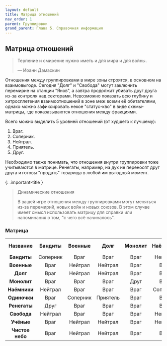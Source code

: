 ```yaml
---
layout: default
title: Матрица отношений
nav_order: 1
parent: Группировки
grand_parent: Глава 5. Справочная информация
---
```


## Матрица отношений

> Терпение и смирение нужно иметь и для мира и для войны.
>
> — Иоанн Дамаскин

Отношения между группировками в мире зоны строятся, в основном на взаимовыгоде. Сегодня "Долг" и "Свобода" могут заключить перемирие на станции "Янов", а завтра продолжат убивать друг друга из-за контроля над секторами. Невозможно показать всю глубину и хитросплетения взаимоотношений в зоне меж всеми её обитателями, однако можно зафиксировать некое "статус-кво" в виде схемы-матрицы, где показазываются отношения между фракциями.

Всего можно выделить 5 уровней отношений (от худшего к лучшему):
1. Враг. 
2. Соперник.
3. Нейтрал.
4. Приятель.
5. Друг.

Необходимо также понимать, что отношения внутри группировки тоже учитываются в матрице. Ренегаты, например, на дух не переносят друг друга и готовы "продать" товарища в любой им выгодный момент. 

{: .important-title }
> Динамические отношения
>
> В вашей игре отношения между группировками могут меняться из-за перемирий, новых войн и новых союзов.
> В этом случае имеет смысл использовать матрицу для справки или напоминания о том, "с чего всё начиналось".

### Матрица

|  |  |  |  |  |  |  |  |  |  |  |
|:---:|:---:|:---:|:---:|:---:|:---:|:---:|:---:|:---:|:---:|:---:|
| **Название** | **Бандиты** | **Военные** | **Долг** | **Монолит** | **Наёмники** | **Одиночки** | **Ренегаты** | **Свобода** | **Учёные** | **Чистое небо** |
| **Бандиты** | Соперник | Враг | Враг | Враг | Нейтрал | Враг | Приятель | Нейтрал | Враг | Враг |
| **Военные** | Враг | Нейтрал | Нейтрал | Враг | Враг | Враг | Враг | Враг | Нейтрал | Нейтрал |
| **Долг** | Враг | Нейтрал | Нейтрал | Враг | Враг | Нейтрал | Враг | Враг | Приятель | Нейтрал |
| **Монолит** | Враг | Враг | Враг | Друг | Враг | Враг | Враг | Враг | Враг | Враг |
| **Наёмники** | Нейтрал | Враг | Враг | Враг | Соперник | Враг | Враг | Нейтрал | Нейтрал | Враг |
| **Одиночки** | Враг | Соперник | Приятель | Враг | Враг | Приятель | Враг | Приятель | Приятель | Нейтрал |
| **Ренегаты** | Друг | Враг | Враг | Враг | Враг | Враг | Соперник | Враг | Враг | Враг |
| **Свобода** | Нейтрал | Враг | Враг | Враг | Нейтрал | Нейтрал | Враг | Друг | Приятель | Нейтрал |
| **Учёные** | Враг | Нейтрал | Нейтрал | Враг | Нейтрал | Нейтрал | Враг | Нейтрал | Нейтрал | Нейтрал |
| **Чистое небо** | Враг | Нейтрал | Нейтрал | Враг | Враг | Нейтрал | Враг | Приятель | Приятель | Приятель |